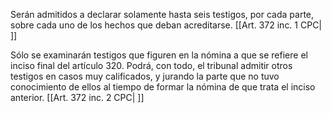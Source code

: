 Serán admitidos a declarar solamente hasta seis testigos, por cada parte, sobre cada uno de los hechos que deban acreditarse. [[Art. 372 inc. 1 CPC| ]]

Sólo se examinarán testigos que figuren en la nómina a que se refiere el inciso final del artículo 320. Podrá, con todo, el tribunal admitir otros testigos en casos muy calificados, y jurando la parte que no tuvo conocimiento de ellos al tiempo de formar la nómina de que trata el inciso anterior. [[Art. 372 inc. 2 CPC| ]]